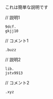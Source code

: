 これは簡単な説明です

// 説明1
```
9dcf.
gkjj10
```
// コメント1
```
.buzz
```

// 説明2
```
lib.
jstv9913
```
// コメント2
```
.xyz
```
